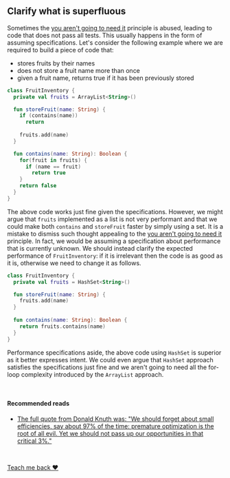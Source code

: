 ## Clarify what is superfluous
Sometimes the [you aren't going to need it](you-are-not-going-to-need-it.html) principle is abused, leading to code that does
not pass all tests. This usually happens in the form of assuming specifications. Let's consider the following example where we are required
to build a piece of code that:
* stores fruits by their names
* does not store a fruit name more than once
* given a fruit name, returns true if it has been previously stored

```kotlin
class FruitInventory {
  private val fruits = ArrayList<String>()

  fun storeFruit(name: String) {
    if (contains(name))
      return
    
    fruits.add(name)
  }

  fun contains(name: String): Boolean {
    for(fruit in fruits) {
      if (name == fruit)
        return true
    }
    return false
  }
}
```

The above code works just fine given the specifications. However, we might argue that `fruits` implemented as a list
is not very performant and that we could make both `contains` and `storeFruit` faster by simply using a set.
It is a mistake to dismiss such thought appealing to the [you aren't going to need it](you-are-not-going-to-need-it.html) principle.
In fact, we would be assuming a specification about performance that is currently unknown. We should instead clarify the
expected performance of `FruitInventory`: if it is irrelevant then the code is as good as it is, otherwise we need
to change it as follows.

```kotlin
class FruitInventory {
  private val fruits = HashSet<String>()

  fun storeFruit(name: String) {
    fruits.add(name)
  }
  
  fun contains(name: String): Boolean {
    return fruits.contains(name)
  }
}
```

Performance specifications aside, the above code using `HashSet` is superior as it better expresses intent. We could even
argue that `HashSet` approach satisfies the specifications just fine and we aren't going to need all the for-loop complexity
introduced by the `ArrayList` approach.

<br/>  

#### Recommended reads
* [The full quote from Donald Knuth was: "We should forget about small efficiencies, say about 97% of the time: premature optimization is the root of all evil. Yet we should not pass up our opportunities in that critical 3%."](https://dl.acm.org/toc/csur/1974/6/4)

<br/>  

[Teach me back ❤️](/introduction/introduction.html#teach-me-back)